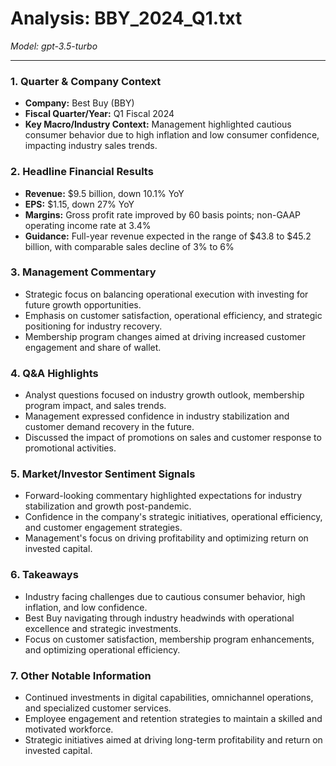 # Analysis: BBY_2024_Q1.txt

*Model: gpt-3.5-turbo*

---

### 1. Quarter & Company Context
- **Company:** Best Buy (BBY)
- **Fiscal Quarter/Year:** Q1 Fiscal 2024
- **Key Macro/Industry Context:** Management highlighted cautious consumer behavior due to high inflation and low consumer confidence, impacting industry sales trends.

### 2. Headline Financial Results
- **Revenue:** $9.5 billion, down 10.1% YoY
- **EPS:** $1.15, down 27% YoY
- **Margins:** Gross profit rate improved by 60 basis points; non-GAAP operating income rate at 3.4%
- **Guidance:** Full-year revenue expected in the range of $43.8 to $45.2 billion, with comparable sales decline of 3% to 6%

### 3. Management Commentary
- Strategic focus on balancing operational execution with investing for future growth opportunities.
- Emphasis on customer satisfaction, operational efficiency, and strategic positioning for industry recovery.
- Membership program changes aimed at driving increased customer engagement and share of wallet.

### 4. Q&A Highlights
- Analyst questions focused on industry growth outlook, membership program impact, and sales trends.
- Management expressed confidence in industry stabilization and customer demand recovery in the future.
- Discussed the impact of promotions on sales and customer response to promotional activities.

### 5. Market/Investor Sentiment Signals
- Forward-looking commentary highlighted expectations for industry stabilization and growth post-pandemic.
- Confidence in the company's strategic initiatives, operational efficiency, and customer engagement strategies.
- Management's focus on driving profitability and optimizing return on invested capital.

### 6. Takeaways
- Industry facing challenges due to cautious consumer behavior, high inflation, and low confidence.
- Best Buy navigating through industry headwinds with operational excellence and strategic investments.
- Focus on customer satisfaction, membership program enhancements, and optimizing operational efficiency.

### 7. Other Notable Information
- Continued investments in digital capabilities, omnichannel operations, and specialized customer services.
- Employee engagement and retention strategies to maintain a skilled and motivated workforce.
- Strategic initiatives aimed at driving long-term profitability and return on invested capital.